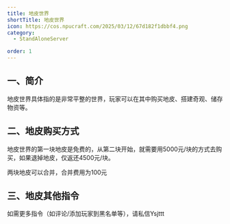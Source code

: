 ```yaml
---
title: 地皮世界
shortTitle: 地皮世界
icon: https://cos.npucraft.com/2025/03/12/67d182f1dbbf4.png
category:
  - StandAloneServer

order: 1
---
```





## **一、简介**

地皮世界具体指的是非常平整的世界，玩家可以在其中购买地皮、搭建奇观、储存物资等。

## **二、地皮购买方式**

地皮世界的第一块地皮是免费的，从第二块开始，就需要用5000元/块的方式去购买，如果退掉地皮，仅返还4500元/块。

两块地皮可以合并，合并费用为100元

## **三、地皮其他指令**

如需更多指令（如评论/添加玩家到黑名单等），请私信Ysjttt